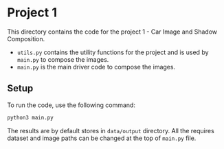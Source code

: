 # Project 1
This directory contains the code for the project 1 - Car Image and Shadow Composition.

- `utils.py` contains the utility functions for the project and is used by `main.py` to compose the images.
- `main.py` is the main driver code to compose the images.

## Setup
To run the code, use the following command:
```bash
python3 main.py
```

The results are by default stores in `data/output` directory. All the requires dataset and image paths can be changed at the top of `main.py` file.
